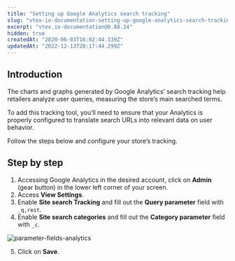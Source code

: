 ```yaml
---
title: "Setting up Google Analytics search tracking"
slug: "vtex-io-documentation-setting-up-google-analytics-search-tracking"
excerpt: "vtex.io-documentation@0.88.24"
hidden: true
createdAt: "2020-06-03T16:02:44.339Z"
updatedAt: "2022-12-13T20:17:44.299Z"
---
```


## Introduction

The charts and graphs generated by Google Analytics’ search tracking help retailers analyze user queries, measuring the store’s main searched terms.

To add this tracking tool, you’ll need to ensure that your Analytics is properly configured to translate search URLs into relevant data on user behavior.

Follow the steps below and configure your store’s tracking.

## Step by step

1. Accessing Google Analytics in the desired account, click on **Admin** (gear button) in the lower left corner of your screen.
2. Access **View Settings**.
3. Enable **Site search Tracking** and fill out the **Query parameter** field with `_q,rest`.
4. Enable **Site search categories** and fill out the **Category parameter** field with `_c`.

![parameter-fields-analytics](https://cdn.jsdelivr.net/gh/vtexdocs/dev-portal-content@main/images/vtex-io-documentation-setting-up-google-analytics-search-tracking-0.png)

5. Click on **Save**.
